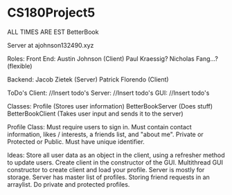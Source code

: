 # CS180Project5
ALL TIMES ARE EST
BetterBook
 
Server at ajohnson132490.xyz
 
Roles:
 Front End:
	 Austin Johnson (Client)
  Paul Kraessig?
  Nicholas Fang…? (flexible)
 
 Backend:
  Jacob Zietek (Server)
  Patrick Florendo (Client)
 
ToDo's
 Client:
  //Insert todo's
 Server:
  //Insert todo's
 GUI:
  //Insert todo's
 
Classes:
 Profile (Stores user information)
 BetterBookServer (Does stuff)
 BetterBookClient (Takes user input and sends it to the server)
 

Profile Class:
 Must require users to sign in.
 Must contain contact information, likes / interests,
 a friends list, and "about me".
 Private or Protected or Public.
 Must have unique identifier.
 
Ideas:
 Store all user data as an object in the client, 
 using a refresher method to update users.
 Create client in the constructor of the GUI.
 Multithread GUI constructor to create client
 and load your profile.
 Server is mostly for storage.
 Server has master list of profiles.
 Storing friend requests in an arraylist.
 Do private and protected profiles.
 
